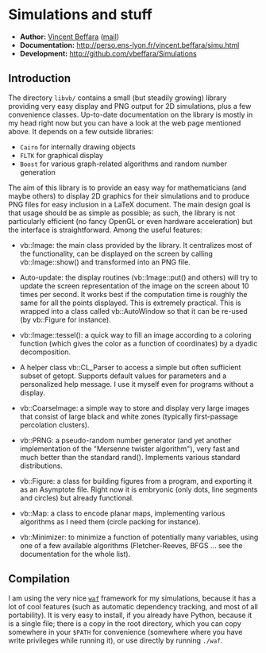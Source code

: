 # Simulations and stuff

- **Author:**        [Vincent Beffara](http://perso.ens-lyon.fr/vincent.beffara/) ([mail](mailto:vbeffara@ens-lyon.fr))
- **Documentation:** <http://perso.ens-lyon.fr/vincent.beffara/simu.html>
- **Development:**   <http://github.com/vbeffara/Simulations>

## Introduction

The directory `libvb/` contains a small (but steadily growing) library providing very easy display and PNG output for 2D simulations, plus a few convenience classes.  Up-to-date documentation on the library is mostly in my head right now but you can have a look at the web page mentioned above.  It depends on a few outside libraries:
- `Cairo` for internally drawing objects
- `FLTK`  for graphical display
- `Boost` for various graph-related algorithms and random number generation

The aim of this library is to provide an easy way for mathematicians (and maybe others) to display 2D graphics for their simulations and to produce PNG files for easy inclusion in a LaTeX document. The main design goal is that usage should be as simple as possible; as such, the library is not particularly efficient (no fancy OpenGL or even hardware acceleration) but the interface is straightforward. Among the useful features:

- vb::Image: the main class provided by the library. It centralizes most of the functionality, can be displayed on the screen by calling vb::Image::show() and transformed into an PNG file.

- Auto-update: the display routines (vb::Image::put() and others) will try to update the screen representation of the image on the screen about 10 times per second. It works best if the computation time is roughly the same for all the points displayed. This is extremely practical. This is wrapped into a class called vb::AutoWindow so that it can be re-used (by vb::Figure for instance).

- vb::Image::tessel(): a quick way to fill an image according to a coloring function (which gives the color as a function of coordinates) by a dyadic decomposition.

- A helper class vb::CL_Parser to access a simple but often sufficient subset of getopt. Supports default values for parameters and a personalized help message. I use it myself even for programs without a display.

- vb::CoarseImage: a simple way to store and display very large images that consist of large black and white zones (typically first-passage percolation clusters).

- vb::PRNG: a pseudo-random number generator (and yet another implementation of the "Mersenne twister algorithm"), very fast and much better than the standard rand(). Implements various standard distributions.

- vb::Figure: a class for building figures from a program, and exporting it as an Asymptote file. Right now it is embryonic (only dots, line segments and circles) but already functional.

- vb::Map: a class to encode planar maps, implementing various algorithms as I need them (circle packing for instance).

- vb::Minimizer: to minimize a function of potentially many variables, using one of a few available algorithms (Fletcher-Reeves, BFGS ... see the documentation for the whole list). 

## Compilation

I am using the very nice [`waf`](http://code.google.com/p/waf/) framework for my simulations, because it has a lot of cool features (such as automatic dependency tracking, and most of all portability). It is very easy to install, if you already have Python, because it is a single file; there is a copy in the root directory, which you can copy somewhere in your `$PATH` for convenience (somewhere where you have write privileges while running it), or use directly by running `./waf`.
